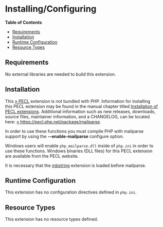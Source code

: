 Installing/Configuring
======================

**Table of Contents**

-   [Requirements](/mailparse/setup.html#Requirements)
-   [Installation](/mailparse/setup.html#Installation)
-   [Runtime
    Configuration](/mailparse/setup.html#Runtime%20Configuration)
-   [Resource Types](/mailparse/setup.html#Resource%20Types)

Requirements
------------

No external libraries are needed to build this extension.

Installation
------------

This <a href="https://pecl.php.net/" class="link external">» PECL</a>
extension is not bundled with PHP. Information for installing this PECL
extension may be found in the manual chapter titled
<a href="/install/pecl.html" class="link">Installation of PECL extensions</a>.
Additional information such as new releases, downloads, source files,
maintainer information, and a CHANGELOG, can be located here:
<a href="https://pecl.php.net/package/mailparse" class="link external">» https://pecl.php.net/package/mailparse</a>.

In order to use these functions you must compile PHP with mailparse
support by using the **--enable-mailparse** configure option.

Windows users will enable `php_mailparse.dll` inside of `php.ini` in
order to use these functions. Windows binaries (DLL files) for this PECL
extension are available from the PECL website.

It is necessary that the
<a href="/ref/mbstring.html" class="link">mbstring</a> extension is
loaded before mailparse.

Runtime Configuration
---------------------

This extension has no configuration directives defined in `php.ini`.

Resource Types
--------------

This extension has no resource types defined.
